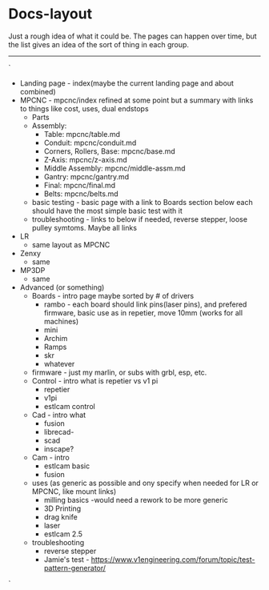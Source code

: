 # Docs-layout

Just a rough idea of what it could be. The pages can happen over time, but the list gives an idea of the sort of thing in each group.
___
`
- Landing page - index(maybe the current landing page and about combined)
- MPCNC - mpcnc/index refined at some point but a summary with links to things like cost, uses, dual endstops
  - Parts
  - Assembly:
     - Table: mpcnc/table.md
     - Conduit: mpcnc/conduit.md
     - Corners, Rollers, Base: mpcnc/base.md
     - Z-Axis: mpcnc/z-axis.md
     - Middle Assembly: mpcnc/middle-assm.md
     - Gantry: mpcnc/gantry.md
     - Final: mpcnc/final.md
     - Belts: mpcnc/belts.md
  - basic testing - basic page with a link to Boards section below each should have the most simple basic test with it
  - troubleshooting - links to below if needed, reverse stepper, loose pulley symtoms. Maybe all links
- LR
  - same layout as MPCNC
- Zenxy
  - same
- MP3DP
  - same
- Advanced (or something)
  - Boards - intro page maybe sorted by # of drivers 
    - rambo - each board should link pins(laser pins), and prefered firmware, basic use as in repetier, move 10mm (works for all machines)
    - mini
    - Archim
    - Ramps
    - skr
    - whatever
  - firmware - just my marlin, or subs with grbl, esp, etc.  
  - Control - intro  what is repetier vs v1 pi
    - repetier
    - v1pi
    - estlcam control
  - Cad - intro what 
    - fusion
    - librecad-
    - scad
    - inscape?
  - Cam - intro
    - estlcam basic
    - fusion
  - uses (as generic as possible and ony specify when needed for LR or MPCNC, like mount links)
    - milling basics -would need a rework to be more generic
    - 3D Printing
    - drag knife
    - laser
    - estlcam 2.5
  - troubleshooting
    - reverse stepper
    - Jamie's test - https://www.v1engineering.com/forum/topic/test-pattern-generator/
    
`
